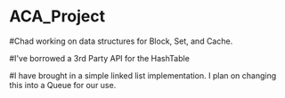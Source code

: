 # ACA_Project

#Chad working on data structures for Block, Set, and Cache.

#I've borrowed a 3rd Party API for the HashTable

#I have brought in a simple linked list implementation.  I plan on changing this into a Queue for our use.
